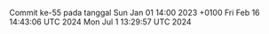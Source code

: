 Commit ke-55 pada tanggal Sun Jan 01 14:00 2023 +0100
Fri Feb 16 14:43:06 UTC 2024
Mon Jul  1 13:29:57 UTC 2024
